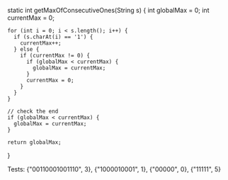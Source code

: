 static int getMaxOfConsecutiveOnes(String s) {
    int globalMax = 0;
    int currentMax = 0;

    for (int i = 0; i < s.length(); i++) {
      if (s.charAt(i) == '1') {
        currentMax++;
      } else {
        if (currentMax != 0) {
          if (globalMax < currentMax) {
            globalMax = currentMax;
          }
          currentMax = 0;
        }
      }
    }

    // check the end
    if (globalMax < currentMax) {
      globalMax = currentMax;
    }

    return globalMax;
  }


Tests:
{"00110001001110", 3},
  {"1000010001", 1},
  {"00000", 0},
  {"11111", 5}
